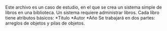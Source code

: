 Este archivo es un caso de estudio, en el que se crea un sistema simple de libros en una biblioteca.
Un sistema requiere administrar libros. Cada libro tiene atributos básicos:
*Titulo *Autor *Año
Se trabajará en dos partes: arreglos de objetos y pilas de objetos.
